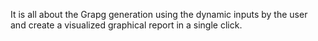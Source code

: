 It is all about the Grapg generation using the dynamic inputs by the user and create a visualized graphical report in a single click.
